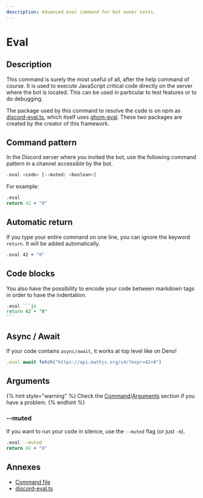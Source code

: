 ```yaml
---
description: Advanced eval command for bot owner tests.
---
```


# Eval

## Description

This command is surely the most useful of all, after the help command of course. It is used to execute JavaScript critical code directly on the server where the bot is located. This can be used in particular to test features or to do debugging.

The package used by this command to resolve the code is on npm as [discord-eval.ts](https://www.npmjs.com/package/discord-eval.ts), which itself uses [ghom-eval](https://www.npmjs.com/package/ghom-eval). These two packages are created by the creator of this framework.

## Command pattern

In the Discord server where you invited the bot, use the following command pattern in a channel accessible by the bot.

```bash
.eval <code> [--muted: <boolean>]
```

For example:

```bash
.eval
return 42 + "0"
```

## Automatic return

If you type your entire command on one line, you can ignore the keyword `return`. It will be added automatically.

```bash
.eval 42 + "0"
```

## Code blocks

You also have the possibility to encode your code between markdown tags in order to have the indentation.

````haskell
.eval ```js
return 42 + "0"
```
````

## Async / Await

If your code contains `async/await`, it works at top level like on Deno!

```javascript
.eval await fetch("https://api.mathjs.org/v4/?expr=42+0")
```

## Arguments

{% hint style="warning" %}
Check the [Command](../usage/create-a-command.md)/[Arguments](../usage/create-a-command.md#arguments) section if you have a problem.
{% endhint %}

### --muted

If you want to run your code in silence, use the `--muted` flag (or just `-m`).

```bash
.eval --muted
return 42 + "0"
```

## Annexes

- [Command file](https://github.com/bot-ts/framework/blob/master/src/commands/eval.native.ts)
- [discord-eval.ts](https://www.npmjs.com/package/discord-eval.ts)
